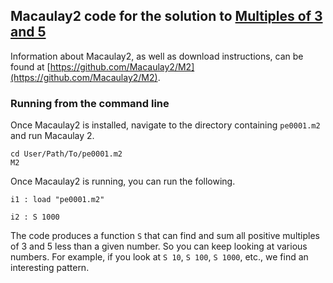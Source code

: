 ## Macaulay2 code for the solution to [Multiples of 3 and 5](https://projecteuler.net/problem=1)

Information about Macaulay2, as well as download instructions, can be found at [https://github.com/Macaulay2/M2](https://github.com/Macaulay2/M2). 

### Running from the command line

Once Macaulay2 is installed, navigate to the directory containing `pe0001.m2` and run Macaulay 2.

```
cd User/Path/To/pe0001.m2
M2
```

Once Macaulay2 is running, you can run the following.

```
i1 : load "pe0001.m2"

i2 : S 1000
```

The code produces a function `S` that can find and sum all positive multiples of 3 and 5 less than a given number. So you can keep looking at various numbers. For example, if you look at `S 10`, `S 100`, `S 1000`, etc., we find an interesting pattern. 
